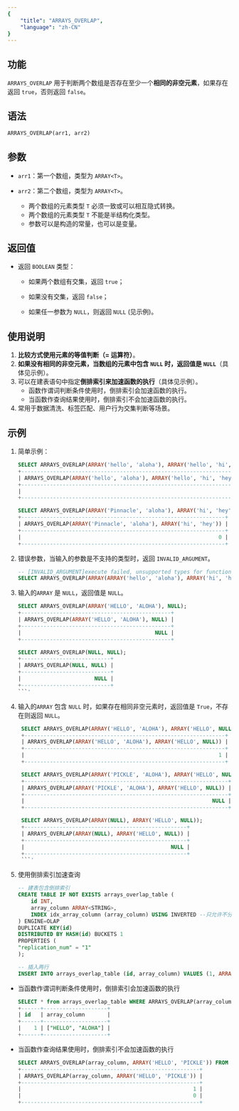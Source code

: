```yaml
---
{
    "title": "ARRAYS_OVERLAP",
    "language": "zh-CN"
}
---
```


## 功能

`ARRAYS_OVERLAP` 用于判断两个数组是否存在至少一个**相同的非空元素**，如果存在返回 `true`，否则返回 `false`。

## 语法

```SQL
ARRAYS_OVERLAP(arr1, arr2)
```

## 参数

- `arr1`：第一个数组，类型为 `ARRAY<T>`。

- `arr2`：第二个数组，类型为 `ARRAY<T>`。

    - 两个数组的元素类型 `T` 必须一致或可以相互隐式转换。
    - 两个数组的元素类型 `T` 不能是半结构化类型。
    - 参数可以是构造的常量，也可以是变量。

## 返回值

- 返回 `BOOLEAN` 类型：

    - 如果两个数组有交集，返回 `true`；

    - 如果没有交集，返回 `false`；

    - 如果任一参数为 `NULL`，则返回 `NULL` (见示例)。

## 使用说明

1. **比较方式使用元素的等值判断（= 运算符）**。
2. **如果没有相同的非空元素，当数组的元素中包含 `NULL` 时，返回值是 `NULL`**（具体见示例）。
3. 可以在建表语句中指定**倒排索引来加速函数的执行**（具体见示例）。
   - 函数作谓词判断条件使用时，倒排索引会加速函数的执行。
   - 当函数作查询结果使用时，倒排索引不会加速函数的执行。
4. 常用于数据清洗、标签匹配、用户行为交集判断等场景。

## 示例

1. 简单示例：

    ```SQL
    SELECT ARRAYS_OVERLAP(ARRAY('hello', 'aloha'), ARRAY('hello', 'hi', 'hey'));
    +----------------------------------------------------------------------+
    | ARRAYS_OVERLAP(ARRAY('hello', 'aloha'), ARRAY('hello', 'hi', 'hey')) |
    +----------------------------------------------------------------------+
    |                                                                    1 |
    +----------------------------------------------------------------------+

    SELECT ARRAYS_OVERLAP(ARRAY('Pinnacle', 'aloha'), ARRAY('hi', 'hey'));
    +----------------------------------------------------------------+
    | ARRAYS_OVERLAP(ARRAY('Pinnacle', 'aloha'), ARRAY('hi', 'hey')) |
    +----------------------------------------------------------------+
    |                                                              0 |
    +----------------------------------------------------------------+
    ```

2. 错误参数，当输入的参数是不支持的类型时，返回 `INVALID_ARGUMENT`。

    ```SQL
    -- [INVALID_ARGUMENT]execute failed, unsupported types for function arrays_overlap
    SELECT ARRAYS_OVERLAP(ARRAY(ARRAY('hello', 'aloha'), ARRAY('hi', 'hey')), ARRAY(ARRAY('hello', 'hi', 'hey'), ARRAY('aloha', 'hi')));
    ```

3. 输入的`ARRAY` 是 `NULL`，返回值是 `NULL`。

    ```SQL
    SELECT ARRAYS_OVERLAP(ARRAY('HELLO', 'ALOHA'), NULL);
    +-----------------------------------------------+
    | ARRAYS_OVERLAP(ARRAY('HELLO', 'ALOHA'), NULL) |
    +-----------------------------------------------+
    |                                          NULL |
    +-----------------------------------------------+

    SELECT ARRAYS_OVERLAP(NULL, NULL);
    +----------------------------+
    | ARRAYS_OVERLAP(NULL, NULL) |
    +----------------------------+
    |                       NULL |
    +----------------------------+
    ```'

4. 输入的`ARRAY` 包含 `NULL` 时，如果存在相同非空元素时，返回值是 `True`，不存在则返回 `NULL`。
   
   ```SQL
    SELECT ARRAYS_OVERLAP(ARRAY('HELLO', 'ALOHA'), ARRAY('HELLO', NULL));
    +---------------------------------------------------------------+
    | ARRAYS_OVERLAP(ARRAY('HELLO', 'ALOHA'), ARRAY('HELLO', NULL)) |
    +---------------------------------------------------------------+
    |                                                             1 |
    +---------------------------------------------------------------+

    SELECT ARRAYS_OVERLAP(ARRAY('PICKLE', 'ALOHA'), ARRAY('HELLO', NULL));
    +----------------------------------------------------------------+
    | ARRAYS_OVERLAP(ARRAY('PICKLE', 'ALOHA'), ARRAY('HELLO', NULL)) |
    +----------------------------------------------------------------+
    |                                                           NULL |
    +----------------------------------------------------------------+

    SELECT ARRAYS_OVERLAP(ARRAY(NULL), ARRAY('HELLO', NULL));
    +---------------------------------------------------+
    | ARRAYS_OVERLAP(ARRAY(NULL), ARRAY('HELLO', NULL)) |
    +---------------------------------------------------+
    |                                              NULL |
    +---------------------------------------------------+
    ```'

5. 使用倒排索引加速查询
   
    ```SQL
    -- 建表包含倒排索引
    CREATE TABLE IF NOT EXISTS arrays_overlap_table (
        id INT,
        array_column ARRAY<STRING>,
        INDEX idx_array_column (array_column) USING INVERTED --只允许不分词倒排索引
    ) ENGINE=OLAP
    DUPLICATE KEY(id)
    DISTRIBUTED BY HASH(id) BUCKETS 1
    PROPERTIES (
    "replication_num" = "1"
    );

    -- 插入两行
    INSERT INTO arrays_overlap_table (id, array_column) VALUES (1, ARRAY('HELLO', 'ALOHA')), (2, ARRAY('NO', 'WORLD'));
    ```

 - 当函数作谓词判断条件使用时，倒排索引会加速函数的执行
  
    ```SQL
    SELECT * from arrays_overlap_table WHERE ARRAYS_OVERLAP(array_column, ARRAY('HELLO', 'PICKLE')); 
    +------+--------------------+
    | id   | array_column       |
    +------+--------------------+
    |    1 | ["HELLO", "ALOHA"] |
    +------+--------------------+

- 当函数作查询结果使用时，倒排索引不会加速函数的执行
  
    ```SQL
    SELECT ARRAYS_OVERLAP(array_column, ARRAY('HELLO', 'PICKLE')) FROM arrays_overlap_table;
    +--------------------------------------------------------+
    | ARRAYS_OVERLAP(array_column, ARRAY('HELLO', 'PICKLE')) |
    +--------------------------------------------------------+
    |                                                      1 |
    |                                                      0 |
    +--------------------------------------------------------+
    ```